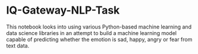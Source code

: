 # IQ-Gateway-NLP-Task
This notebook looks into using various Python-based machine learning and data science libraries in an attempt to build a machine learning model capable of predicting whether the emotion is sad, happy, angry or fear from text data.
